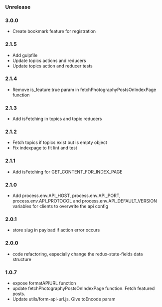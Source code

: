 ### Unrelease

### 3.0.0
- Create bookmark feature for registration

### 2.1.5
- Add gulpfile
- Update topics actions and reducers
- Update topics action and reducer tests

### 2.1.4
- Remove is_feature:true param in fetchPhotographyPostsOnIndexPage function

### 2.1.3
- Add isFetching in topics and topic reducers

### 2.1.2
- Fetch topics if topics exist but is empty object
- Fix indexpage to fit lint and test

### 2.1.1
- Add isFetching for GET_CONTENT_FOR_INDEX_PAGE

### 2.1.0
- Add process.env.API_HOST, process.env.API_PORT, process.env.API_PROTOCOL and process.env.API_DEFAULT_VERSION
variables for clients to overwrite the api config

### 2.0.1
- store slug in payload if action error occurs

### 2.0.0
- code refactoring, especially change the redux-state-fields data structure

### 1.0.7
- expose formatAPIURL function
- update fetchPhotographyPostsOnIndexPage function. Fetch featured posts.
- Update utils/form-api-url.js. Give toEncode param
